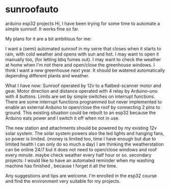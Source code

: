 # sunroofauto
arduino esp32 projects
Hi,
I have been trying for some time to automate a simple sunroof.
It works fine so far.


My plans for it are a bit ambitious for me:

I want a (semi) automated sunroof in my serre that closes when it starts to rain, with cold weather and opens with sun and hot. I may want to open it manually too, (for letting bbq fumes out). I may want to check the weather at home when I'm not there and open/close the greenhouse windows. I think I want a new greenhouse next year. It should be watered automatically depending different plants and weather.

What I have now:
Sunroof operated by 12v to a flatbed-scanner motor and gear. Motor direction and distance operated with 4 relay by Arduino-uno with 4 buttons. Limits are set by simple switches on interrupt functions. There are some interrupt functions programmed but never implemented to enable an external Arduino to open/close the roof by connecting 2 pins to ground.
This existing situation could be rebuilt to an esp32 because the Arduino eats power and I switch it off when not in use.

The new station and attachments should be powered by my existing 12v solar system. The solar system powers also the led lights and hanging fans, so power is limited. (money is limited too, time I have enough but due to limited health I can only do so much a day)
I am thinking the weatherstation can be online 24/7 but it does not need to open/close windows and roof every minute. maybe check weather every half hour or so.
secondary projects: I would like to have an automated reminder when my washing machine has finished , because I forget it all the time.

Any suggestions and tips are welcome. I'm enrolled in the esp32 course and find the environment very suitable for my projects.

